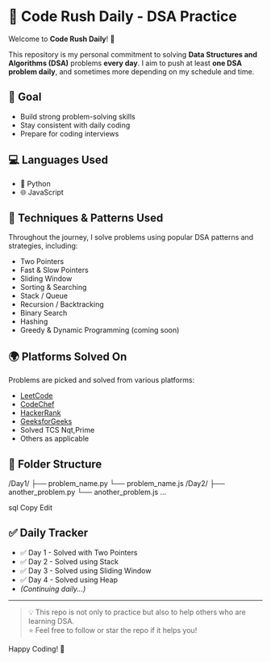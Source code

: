 # 📘 Code Rush Daily - DSA Practice

Welcome to **Code Rush Daily**! 🚀

This repository is my personal commitment to solving **Data Structures and Algorithms (DSA)** problems **every day**. I aim to push at least **one DSA problem daily**, and sometimes more depending on my schedule and time.

## 🧠 Goal
- Build strong problem-solving skills
- Stay consistent with daily coding
- Prepare for coding interviews

## 💻 Languages Used
- 🐍 Python  
- 🌐 JavaScript

## 🔧 Techniques & Patterns Used
Throughout the journey, I solve problems using popular DSA patterns and strategies, including:
- Two Pointers
- Fast & Slow Pointers
- Sliding Window
- Sorting & Searching
- Stack / Queue
- Recursion / Backtracking
- Binary Search
- Hashing
- Greedy & Dynamic Programming (coming soon)

## 🌍 Platforms Solved On
Problems are picked and solved from various platforms:
- [LeetCode](https://leetcode.com/)
- [CodeChef](https://www.codechef.com/)
- [HackerRank](https://www.hackerrank.com/)
- [GeeksforGeeks](https://www.geeksforgeeks.org/)
- Solved TCS Nqt,Prime
- Others as applicable

## 📂 Folder Structure
/Day1/
├── problem_name.py
└── problem_name.js
/Day2/
├── another_problem.py
└── another_problem.js
...

sql
Copy
Edit

## ✅ Daily Tracker
- ✅ Day 1 - Solved with Two Pointers
- ✅ Day 2 - Solved using Stack
- ✅ Day 3 - Solved using Sliding Window
- ✅ Day 4 - Solved using Heap
- *(Continuing daily...)*

---

> 💡 This repo is not only to practice but also to help others who are learning DSA.  
> ⭐ Feel free to follow or star the repo if it helps you!

Happy Coding! 🚀
